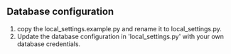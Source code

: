## Database configuration

1. copy the local_settings.example.py and rename it to local_settings.py.
2. Update the database configuration in 'local_settings.py' with your own database credentials.
